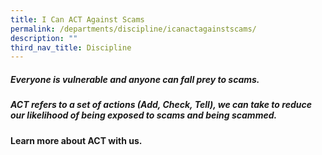 ```yaml
---
title: I Can ACT Against Scams
permalink: /departments/discipline/icanactagainstscams/
description: ""
third_nav_title: Discipline
---
```

        

##### Everyone is vulnerable and anyone can fall prey to scams.
##### 
##### ACT refers to a set of actions (Add, Check, Tell), we can take to reduce our likelihood of being exposed to scams and being scammed.
##### 
**Learn more about ACT with us.**

